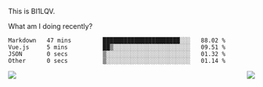 This is BI1LQV.

What am I doing recently?

<!--START_SECTION:waka-->

```text
Markdown   47 mins         ██████████████████████░░░   88.02 %
Vue.js     5 mins          ██▒░░░░░░░░░░░░░░░░░░░░░░   09.51 %
JSON       0 secs          ▒░░░░░░░░░░░░░░░░░░░░░░░░   01.32 %
Other      0 secs          ▒░░░░░░░░░░░░░░░░░░░░░░░░   01.14 %
```

<!--END_SECTION:waka-->
<img align="right" src="https://github-readme-stats.vercel.app/api?username=bi1lqv&show_icons=true&count_private=true">

<img src="https://metrics.lecoq.io/bi1lqv?template=classic&base.activity=0&base.community=0&base.repositories=0&base.metadata=0&isocalendar=1&base=header%2C%20activity%2C%20community%2C%20repositories%2C%20metadata&base.indepth=false&base.hireable=false&isocalendar=false&isocalendar.duration=full-year&config.timezone=Asia%2FShanghai">
